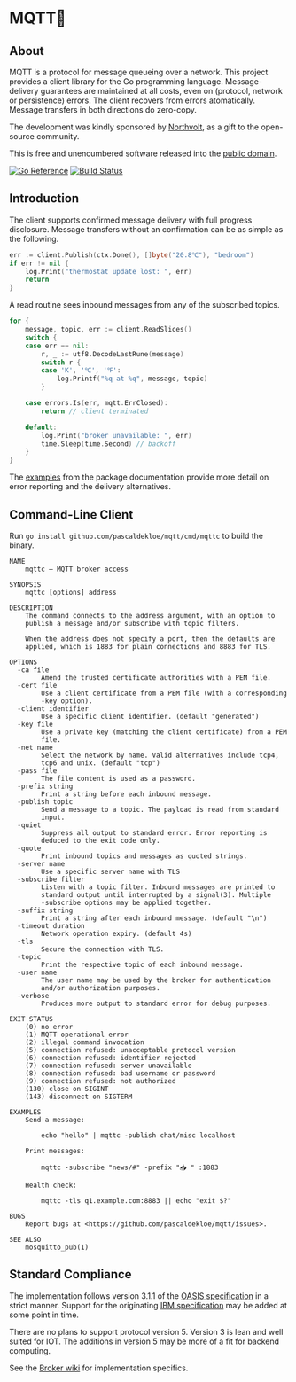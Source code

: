 # MQTT🤖

## About

MQTT is a protocol for message queueing over a network. This project provides a
client library for the Go programming language. Message-delivery guarantees are
maintained at all costs, even on (protocol, network or persistence) errors. The
client recovers from errors atomatically. Message transfers in both directions
do zero-copy.

The development was kindly sponsored by [Northvolt](https://northvolt.com), as a
gift to the open-source community.

This is free and unencumbered software released into the
[public domain](https://creativecommons.org/publicdomain/zero/1.0).

[![Go Reference](https://pkg.go.dev/badge/github.com/pascaldekloe/mqtt.svg)](https://pkg.go.dev/github.com/pascaldekloe/mqtt)
[![Build Status](https://travis-ci.org/pascaldekloe/mqtt.svg?branch=master)](https://travis-ci.org/pascaldekloe/mqtt)


## Introduction

The client supports confirmed message delivery with full progress disclosure.
Message transfers without an confirmation can be as simple as the following.

```go
err := client.Publish(ctx.Done(), []byte("20.8℃"), "bedroom")
if err != nil {
	log.Print("thermostat update lost: ", err)
	return
}
```

A read routine sees inbound messages from any of the subscribed topics.

```go
for {
	message, topic, err := client.ReadSlices()
	switch {
	case err == nil:
		r, _ := utf8.DecodeLastRune(message)
		switch r {
		case 'K', '℃', '℉':
			log.Printf("%q at %q", message, topic)
		}

	case errors.Is(err, mqtt.ErrClosed):
		return // client terminated

	default:
		log.Print("broker unavailable: ", err)
		time.Sleep(time.Second) // backoff
	}
}
```

The [examples](https://pkg.go.dev/github.com/pascaldekloe/mqtt#pkg-examples)
from the package documentation provide more detail on error reporting and the
delivery alternatives.


## Command-Line Client

Run `go install github.com/pascaldekloe/mqtt/cmd/mqttc` to build the binary.

```
NAME
	mqttc — MQTT broker access

SYNOPSIS
	mqttc [options] address

DESCRIPTION
	The command connects to the address argument, with an option to
	publish a message and/or subscribe with topic filters.

	When the address does not specify a port, then the defaults are
	applied, which is 1883 for plain connections and 8883 for TLS.

OPTIONS
  -ca file
    	Amend the trusted certificate authorities with a PEM file.
  -cert file
    	Use a client certificate from a PEM file (with a corresponding
    	-key option).
  -client identifier
    	Use a specific client identifier. (default "generated")
  -key file
    	Use a private key (matching the client certificate) from a PEM
    	file.
  -net name
    	Select the network by name. Valid alternatives include tcp4,
    	tcp6 and unix. (default "tcp")
  -pass file
    	The file content is used as a password.
  -prefix string
    	Print a string before each inbound message.
  -publish topic
    	Send a message to a topic. The payload is read from standard
    	input.
  -quiet
    	Suppress all output to standard error. Error reporting is
    	deduced to the exit code only.
  -quote
    	Print inbound topics and messages as quoted strings.
  -server name
    	Use a specific server name with TLS
  -subscribe filter
    	Listen with a topic filter. Inbound messages are printed to
    	standard output until interrupted by a signal(3). Multiple
    	-subscribe options may be applied together.
  -suffix string
    	Print a string after each inbound message. (default "\n")
  -timeout duration
    	Network operation expiry. (default 4s)
  -tls
    	Secure the connection with TLS.
  -topic
    	Print the respective topic of each inbound message.
  -user name
    	The user name may be used by the broker for authentication
    	and/or authorization purposes.
  -verbose
    	Produces more output to standard error for debug purposes.

EXIT STATUS
	(0) no error
	(1) MQTT operational error
	(2) illegal command invocation
	(5) connection refused: unacceptable protocol version
	(6) connection refused: identifier rejected
	(7) connection refused: server unavailable
	(8) connection refused: bad username or password
	(9) connection refused: not authorized
	(130) close on SIGINT
	(143) disconnect on SIGTERM

EXAMPLES
	Send a message:

		echo "hello" | mqttc -publish chat/misc localhost

	Print messages:

		mqttc -subscribe "news/#" -prefix "📥 " :1883

	Health check:

		mqttc -tls q1.example.com:8883 || echo "exit $?"

BUGS
	Report bugs at <https://github.com/pascaldekloe/mqtt/issues>.

SEE ALSO
	mosquitto_pub(1)
```


## Standard Compliance

The implementation follows version 3.1.1 of the
[OASIS specification](http://docs.oasis-open.org/mqtt/mqtt/v3.1.1/os/mqtt-v3.1.1-os.html)
in a strict manner. Support for the originating
[IBM specification](https://public.dhe.ibm.com/software/dw/webservices/ws-mqtt/mqtt-v3r1.html)
may be added at some point in time.

There are no plans to support protocol version 5. Version 3 is lean and well
suited for IOT. The additions in version 5 may be more of a fit for backend
computing.

See the [Broker wiki](https://github.com/pascaldekloe/mqtt/wiki/Brokers) for
implementation specifics.

